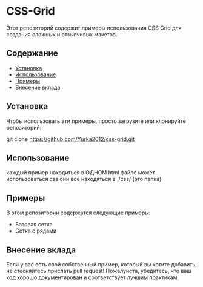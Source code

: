 # CSS-Grid

Этот репозиторий содержит примеры использования CSS Grid для создания сложных и отзывчивых макетов.

## Содержание

- [Установка](#Установка)
- [Использование](#Использование)
- [Примеры](#Примеры)
- [Внесение вклада](#Внесение-вклада)

## Установка

Чтобы использовать эти примеры, просто загрузите или клонируйте репозиторий:

git clone https://github.com/Yurka2012/css-grid.git


## Использование

каждый пример находиться в ОДНОМ html файле может использоваться css они все находяться в ./css/ (это папка)

## Примеры

В этом репозитории содержатся следующие примеры:

- Базовая сетка
- Сетка с рядами

## Внесение вклада

Если у вас есть свой собственный пример, который вы хотите добавить, не стесняйтесь прислать pull request! Пожалуйста, убедитесь, что ваш код хорошо документирован и соответствует лучшим практикам.

